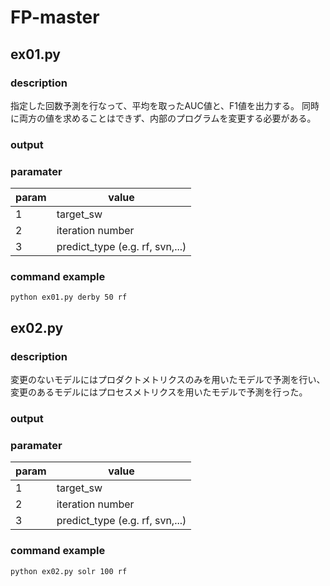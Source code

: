 # FP-master


## ex01.py

### description
指定した回数予測を行なって、平均を取ったAUC値と、F1値を出力する。
同時に両方の値を求めることはできず、内部のプログラムを変更する必要がある。

### output


### paramater

| param | value                           | 
|-------|---------------------------------|
| 1     | target_sw                       |
| 2     | iteration number                |
| 3     | predict_type (e.g. rf, svn,...) |


### command example
```
python ex01.py derby 50 rf
```

## ex02.py

### description
変更のないモデルにはプロダクトメトリクスのみを用いたモデルで予測を行い、変更のあるモデルにはプロセスメトリクスを用いたモデルで予測を行った。

### output


### paramater

| param | value                           | 
|-------|---------------------------------|
| 1     | target_sw                       |
| 2     | iteration number                |
| 3     | predict_type (e.g. rf, svn,...) |


### command example
```
python ex02.py solr 100 rf
```
